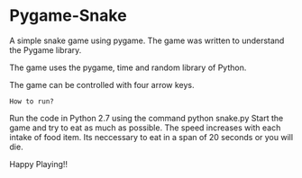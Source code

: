 # Pygame-Snake
A simple snake game using pygame. The game was written to understand the Pygame library.

The game uses the pygame, time and random library of Python. 

The game can be controlled with four arrow keys.

`How to run?`

Run the code in Python 2.7 using the command python snake.py
Start the game and try to eat as much as possible. The speed increases with each intake of food item. Its neccessary to eat in a
span of 20 seconds or you will die.

Happy Playing!!

